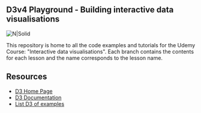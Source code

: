 ## D3v4 Playground - Building interactive data visualisations

![N|Solid](https://camo.githubusercontent.com/722a5cc12c7d40231ebeb8ca6facdc8547e2abf7/68747470733a2f2f64336a732e6f72672f6c6f676f2e737667)

This repository is home to all the code examples and tutorials for the Udemy Course: "Interactive data visualisations". Each branch contains the contents for each lesson and the name corresponds to the lesson name.

## Resources
* [D3 Home Page](https://d3js.org/)
* [D3 Documentation](https://github.com/d3/d3/wiki)
* [List D3 of examples](https://bl.ocks.org/mbostock)